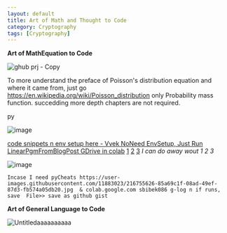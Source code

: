 ```yaml
---
layout: default
title: Art of Math and Thought to Code
category: Cryptography
tags: [Cryptography]
---
```


**Art of MathEquation to Code**

![ghub prj - Copy](https://user-images.githubusercontent.com/11883023/174643433-3c2538ba-14c0-459a-a71f-a7f22cbc9af6.jpg)

To more understand the preface of Poisson's distribution equation and where it came from, just go https://en.wikipedia.org/wiki/Poisson_distribution only Probability mass function. succedding more depth chapters are not required.

py

![image](https://user-images.githubusercontent.com/11883023/213872814-2ddf8c01-f52a-4c92-b253-58159f9975ac.png)

[code snippets n env setup here - Vvek NoNeed EnvSetup, Just Run LinearPgmFromBlogPost GDrive in colab](https://realpython.com/linear-programming-python/) [1](https://docs.scipy.org/doc/scipy/reference/optimize.linprog-interior-point.html)  [2](https://docs.scipy.org/doc/scipy/reference/optimize.linprog-revised_simplex.html)  [3](https://docs.scipy.org/doc/scipy/reference/optimize.linprog-simplex.html)   _I can do away wout 1 2 3_

![image](https://github.com/sbibek086/write-the-docs/assets/11883023/569de4d2-faac-4ea5-9e85-77b2446fbca4)


```
Incase I need pyCheats https://user-images.githubusercontent.com/11883023/216755626-85a69c1f-08ad-49ef-87d3-fb574a05db20.jpg  & colab.google.com sbibek086 g-log n if runs, save  File>> save as github gist
```

**Art of General Language to Code**

![Untitledaaaaaaaaaa](https://user-images.githubusercontent.com/11883023/174643602-7ddc700d-ad89-4f0f-b139-eba68fcc49b4.png)

